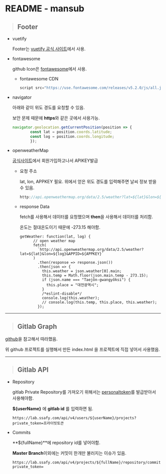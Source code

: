 # README - mansub

> ## Footer 

 * vuetify	

   Footer는 [vuetify 공식 사이트](<https://vuetifyjs.com/en/components/footer>)에서 사용.

* fontawesome

  github Icon은 [fontawesome](<https://fontawesome.com/icons?d=gallery&q=github>)에서 사용. 

  * fontawesome CDN

    ```javascript
    script src="https://use.fontawesome.com/releases/v5.2.0/js/all.js"></script>
    ```

* navigator

  아래와 같이 위도 경도를 요청할 수 있음.   

  보안 문제 때문에 **https**와 같은 곳에서 사용가능.

  ```javascript
  navigator.geolocation.getCurrentPosition(position => {
          const lat = position.coords.latitude;
          const log = position.coords.longitude;
          });
  ```

  

* openweatherMap 

  [공식사이트](<https://openweathermap.org/api>)에서 회원가입하고나서 APIKEY발급 

  * 요청 주소 

    lat, lon, APPKEY 필요. 위에서 얻은 위도 경도를 입력해주면 날씨 정보 받을 수 있음. 

    ```javascript
    http://api.openweathermap.org/data/2.5/weather?lat=${lat}&lon=${log}&APPID=${APPKEY}
    ```

  

  * response Data

    fetch를 사용해서 데이터를 요청했으며 **then**을 사용해서 데이터를 처리함.  

    온도는 절대온도이기 때문에 -273.15 해야함.  

    

    ```
    getWeather: function(lat, log) {
          // open weather map
          fetch(
            `http://api.openweathermap.org/data/2.5/weather?lat=${lat}&lon=${log}&APPID=${APPKEY}`
          )
            .then(response => response.json())
            .then(json => {
              this.weather = json.weather[0].main;
              this.temp = Math.floor(json.main.temp - 273.15);
              if (json.name === "Taejŏn-gwangyŏksi") {
                this.place = "대전광역시";
              }
              /*eslint-disable*/
              console.log(this.weather);
              // console.log(this.temp, this.place, this.weather);
            });
    ```



***





> ## Gitlab Graph



[github](https://github.com/chromatixau/gitlab-network-graph)을 참고해서 따라했음.  

위 github 프로젝트를 실행해서 만든 index.html 을 프로젝트에 직접 넣어서 사용했음.  



***



> ## Gitlab API

* Repository

  gitlab Private Repository를 가져오기 위해서는 [personaltoken](<https://docs.gitlab.com/ee/user/profile/personal_access_tokens.html>)를 발급받아서 사용해야함.  

  **${userName}** 에 **gitlab id** 를 입력하면 됨. 

  ```
  https://lab.ssafy.com/api/v4/users/${userName}/projects?private_token=프라이빗토큰
  ```

* Commits 

  **${fullName}**에 repository id를 넣어야함. 

  **Master Branch**이외에는 커밋이 한개만 불러지는 이슈가 있음. 

  ```
  https://lab.ssafy.com/api/v4/projects/${fullName}/repository/commits?private_token=
  ```

  